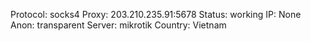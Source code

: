 Protocol: socks4
Proxy: 203.210.235.91:5678
Status: working
IP: None
Anon: transparent
Server: mikrotik
Country: Vietnam

